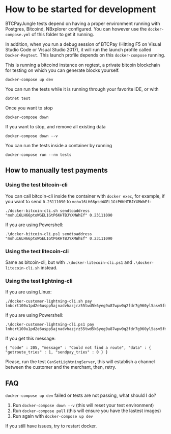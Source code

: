 # How to be started for development

BTCPayJungle tests depend on having a proper environment running with Postgres, Bitcoind, NBxplorer configured.
You can however use the `docker-compose.yml` of this folder to get it running.

In addition, when you run a debug session of BTCPay (Hitting F5 on Visual Studio Code or Visual Studio 2017), it will run the launch profile called `Docker-Regtest`. This launch profile depends on this `docker-compose` running.

This is running a bitcoind instance on regtest, a private bitcoin blockchain for testing on which you can generate blocks yourself.

```
docker-compose up dev
```

You can run the tests while it is running through your favorite IDE, or with

```
dotnet test
```

Once you want to stop

```
docker-compose down
```

If you want to stop, and remove all existing data

```
docker-compose down --v
```

You can run the tests inside a container by running

```
docker-compose run --rm tests
```

## How to manually test payments

### Using the test bitcoin-cli

You can call bitcoin-cli inside the container with `docker exec`, for example, if you want to send `0.23111090` to `mohu16LH66ptoWGEL1GtP6KHTBJYXMWhEf`:
```
./docker-bitcoin-cli.sh sendtoaddress "mohu16LH66ptoWGEL1GtP6KHTBJYXMWhEf" 0.23111090
```

If you are using Powershell:
```
.\docker-bitcoin-cli.ps1 sendtoaddress "mohu16LH66ptoWGEL1GtP6KHTBJYXMWhEf" 0.23111090
```

### Using the test litecoin-cli

Same as bitcoin-cli, but with `.\docker-litecoin-cli.ps1` and `.\docker-litecoin-cli.sh` instead. 

### Using the test lightning-cli

If you are using Linux:
```
./docker-customer-lightning-cli.sh pay lnbcrt100u1pd2e6uspp5ajnadvhazjrz55twd5k6yeg9u87wpw0q2fdr7g960yl5asv5fmnqdq9d3hkccqpxmedyrk0ehw5ueqx5e0r4qrrv74cewddfcvsxaawqz7634cmjj39sqwy5tvhz0hasktkk6t9pqfdh3edmf3z09zst5y7khv3rvxh8ctqqw6mwhh
```

If you are using Powershell:
```
.\docker-customer-lightning-cli.ps1 pay lnbcrt100u1pd2e6uspp5ajnadvhazjrz55twd5k6yeg9u87wpw0q2fdr7g960yl5asv5fmnqdq9d3hkccqpxmedyrk0ehw5ueqx5e0r4qrrv74cewddfcvsxaawqz7634cmjj39sqwy5tvhz0hasktkk6t9pqfdh3edmf3z09zst5y7khv3rvxh8ctqqw6mwhh
```

If you get this message:

```
{ "code" : 205, "message" : "Could not find a route", "data" : { "getroute_tries" : 1, "sendpay_tries" : 0 } }
```

Please, run the test `CanSetLightningServer`, this will establish a channel between the customer and the merchant, then, retry.

## FAQ

`docker-compose up dev` failed or tests are not passing, what should I do?

1. Run `docker-compose down --v` (this will reset your test environment)
2. Run `docker-compose pull` (this will ensure you have the lastest images)
3. Run again with `docker-compose up dev`

If you still have issues, try to restart docker.

